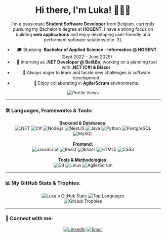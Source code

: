 <p align="center">
  </p>

<div align="center">

# Hi there, I'm Luka! 👋🇧🇪

I'm a passionate **Student Software Developer** from Belgium, currently pursuing my Bachelor's degree at **HOGENT**.
I have a strong focus on building **web applications** and enjoy developing user-friendly and performant software solutions[cite: 3].

* 🎓 Studying: **Bachelor of Applied Science - Informatics @ HOGENT** (Sept 2022 - June 2025)
* 🔭 Interning as **.NET Developer @ Bel&Bo**, working on a planning tool with **.NET (C#) & Blazor**.
* 🌱 Always eager to learn and tackle new challenges in software development.
* 🤝 Enjoy collaborating in **Agile/Scrum** environments.

![Profile Views](https://komarev.com/ghpvc/?username=LukaDeserranno&color=blueviolet&style=for-the-badge)

</div>

---

### 🛠️ Languages, Frameworks & Tools:

<p align="center">
  <strong>Backend & Databases:</strong><br>
  <img src="https://img.shields.io/badge/.NET-512BD4?style=for-the-badge&logo=dotnet&logoColor=white" alt=".NET"/>
  <img src="https://img.shields.io/badge/C%23-239120?style=for-the-badge&logo=c-sharp&logoColor=white" alt="C#"/>
  <img src="https://img.shields.io/badge/Node.js-339933?style=for-the-badge&logo=nodedotjs&logoColor=white" alt="Node.js"/>
  <img src="https://img.shields.io/badge/NestJS-E0234E?style=for-the-badge&logo=nestjs&logoColor=white" alt="NestJS"/>
  <img src="https://img.shields.io/badge/Java-ED8B00?style=for-the-badge&logo=openjdk&logoColor=white" alt="Java"/>
  <img src="https://img.shields.io/badge/Python-3776AB?style=for-the-badge&logo=python&logoColor=white" alt="Python"/>
  <img src="https://img.shields.io/badge/PostgreSQL-4169E1?style=for-the-badge&logo=postgresql&logoColor=white" alt="PostgreSQL"/>
  <img src="https://img.shields.io/badge/MySQL-4479A1?style=for-the-badge&logo=mysql&logoColor=white" alt="MySQL"/>
  <br><br>
  <strong>Frontend:</strong><br>
  <img src="https://img.shields.io/badge/JavaScript-F7DF1E?style=for-the-badge&logo=javascript&logoColor=black" alt="JavaScript"/>
  <img src="https://img.shields.io/badge/React-61DAFB?style=for-the-badge&logo=react&logoColor=black" alt="React"/>
  <img src="https://img.shields.io/badge/Blazor-512BD4?style=for-the-badge&logo=blazor&logoColor=white" alt="Blazor"/>
  <img src="https://img.shields.io/badge/HTML5-E34F26?style=for-the-badge&logo=html5&logoColor=white" alt="HTML5"/>
  <img src="https://img.shields.io/badge/CSS3-1572B6?style=for-the-badge&logo=css3&logoColor=white" alt="CSS3"/>
  <br><br>
  <strong>Tools & Methodologies:</strong><br>
  <img src="https://img.shields.io/badge/Git-F05032?style=for-the-badge&logo=git&logoColor=white" alt="Git"/>
  <img src="https://img.shields.io/badge/Linux-FCC624?style=for-the-badge&logo=linux&logoColor=black" alt="Linux"/>
  <img src="https://img.shields.io/badge/Agile/Scrum-0096D6?style=for-the-badge&logo=jira&logoColor=white" alt="Agile/Scrum"/>
</p>

---

### 📊 My GitHub Stats & Trophies:

<p align="center">
  <img src="https://github-readme-stats.vercel.app/api?username=LukaDeserranno&show_icons=true&theme=radical&rank_icon=github" alt="Luka's GitHub Stats"/>
  <img src="https://github-readme-stats.vercel.app/api/top-langs/?username=LukaDeserranno&layout=compact&theme=radical" alt="Top Languages"/>
  <br>
  <img src="https://github-profile-trophy.vercel.app/?username=LukaDeserranno&theme=radical&row=1&column=7&margin-w=15&margin-h=15" alt="GitHub Trophies"/>
</p>

---

### 🔗 Connect with me:

<p align="center">
  <a href="https://www.linkedin.com/in/luka-deserranno-6bb029279" target="_blank"><img src="https://img.shields.io/badge/LinkedIn-%230A66C2?style=for-the-badge&logo=linkedin&logoColor=white" alt="LinkedIn"></a>
  <a href="mailto:luka.deserranno@outlook.com"><img src="https://img.shields.io/badge/Email-0078D4?style=for-the-badge&logo=microsoft-outlook&logoColor=white" alt="Email"></a>
</p>
